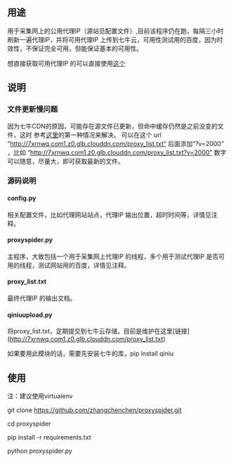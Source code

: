 ##  用途

用于采集网上的公用代理IP（源站见配置文件）,目前该程序仍在跑，每隔三小时刷新一遍代理IP，并将可用代理IP 上传到七牛云，可用性测试用的百度，因为时效性，不保证完全可用，但能保证基本的可用性。

想直接获取可用代理IP 的可以直接使用[这个](http://7xrnwq.com1.z0.glb.clouddn.com/proxy_list.txt?v=1000)





## 说明


### 文件更新慢问题

因为七牛CDN的原因，可能存在源文件已更新，但命中缓存仍然是之前没变的文件，这时
参考[这里](https://developer.qiniu.com/fusion/kb/1325/refresh-the-cache-and-the-effect-of-time)的第一种情况来解决。
可以在这个 url  “http://7xrnwq.com1.z0.glb.clouddn.com/proxy_list.txt”  后面添加“?v=2000” ，比如 “http://7xrnwq.com1.z0.glb.clouddn.com/proxy_list.txt?v=2000”  数字可以随意，尽量大，即可获取最新的文件。


### 源码说明


#### config.py

相关配置文件，比如代理网站站点，代理IP 输出位置，超时时间等，详情见注释。

#### proxyspider.py

主程序，大致包括一个用于采集网上代理IP 的线程，多个用于测试代理IP 是否可用的线程，测试网站用的百度，详情见注释。

#### proxy_list.txt

最终代理IP 的输出文档。

#### qiniuupload.py

将proxy_list.txt，定期提交到七牛云存储，目前是维护在这里[链接] (http://7xrnwq.com1.z0.glb.clouddn.com/proxy_list.txt)

如果要用此模块的话，需要先安装七牛的库，pip install qiniu


## 使用

注：建议使用virtualenv

git clone https://github.com/zhangchenchen/proxyspider.git

cd proxyspider

pip install -r requirements.txt

python proxyspider.py

